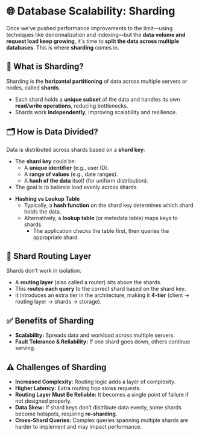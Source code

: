 # 🌐 Database Scalability: Sharding
Once we've pushed performance improvements to the limit—using techniques like denormalization and indexing—but the **data volume and request load keep growing**, it's time to **split the data across multiple databases**. This is where **sharding** comes in.

## 🔨 What is Sharding?
Sharding is the **horizontal partitioning** of data across multiple servers or nodes, called **shards**.
* Each shard holds a **unique subset** of the data and handles its own **read/write operations**, reducing bottlenecks.
* Shards work **independently**, improving scalability and resilience.

## 🗂 How is Data Divided?
Data is distributed across shards based on a **shard key**:
* The **shard key** could be:
  * A **unique identifier** (e.g., user ID).
  * A **range of values** (e.g., date ranges).
  * A **hash of the data** itself (for uniform distribution).
* The goal is to balance load evenly across shards.

- **Hashing vs Lookup Table**
  * Typically, a **hash function** on the shard key determines which shard holds the data.
  * Alternatively, a **lookup table** (or metadata table) maps keys to shards.
    * The application checks the table first, then queries the appropriate shard.

## 🔗 Shard Routing Layer
Shards don’t work in isolation.
* A **routing layer** (also called a router) sits above the shards.
* This **routes each query** to the correct shard based on the shard key.
* It introduces an extra tier in the architecture, making it **4-tier** (client → routing layer → shards → storage).

## ✅ Benefits of Sharding
- **Scalability:** Spreads data and workload across multiple servers.
- **Fault Tolerance & Reliability:** If one shard goes down, others continue serving.

## ⚠️ Challenges of Sharding
- **Increased Complexity:** Routing logic adds a layer of complexity.
- **Higher Latency:** Extra routing hop slows requests.
- **Routing Layer Must Be Reliable:** It becomes a single point of failure if not designed properly.
- **Data Skew:** If shard keys don’t distribute data evenly, some shards become hotspots, requiring **re-sharding**.
- **Cross-Shard Queries:** Complex queries spanning multiple shards are harder to implement and may impact performance.
